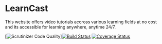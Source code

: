 # LearnCast
This website offers video tutorials accross various learning fields at no cost and its accessible for learning anywhere, anytime 24/7.

[![Scrutinizer Code Quality](https://scrutinizer-ci.com/g/andela-tolotin/Learncast/badges/quality-score.png?b=develop)][![Build Status](https://travis-ci.org/andela-tolotin/Learncast.svg?branch=develop)](https://travis-ci.org/andela-tolotin/Learncast) [![Coverage Status](https://coveralls.io/repos/github/andela-tolotin/Learncast/badge.svg?branch=develop)](https://coveralls.io/github/andela-tolotin/Learncast?branch=develop)